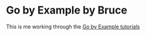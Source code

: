 # Go by Example by Bruce

This is me working through the [Go by Example tutorials](https://gobyexample.com)
